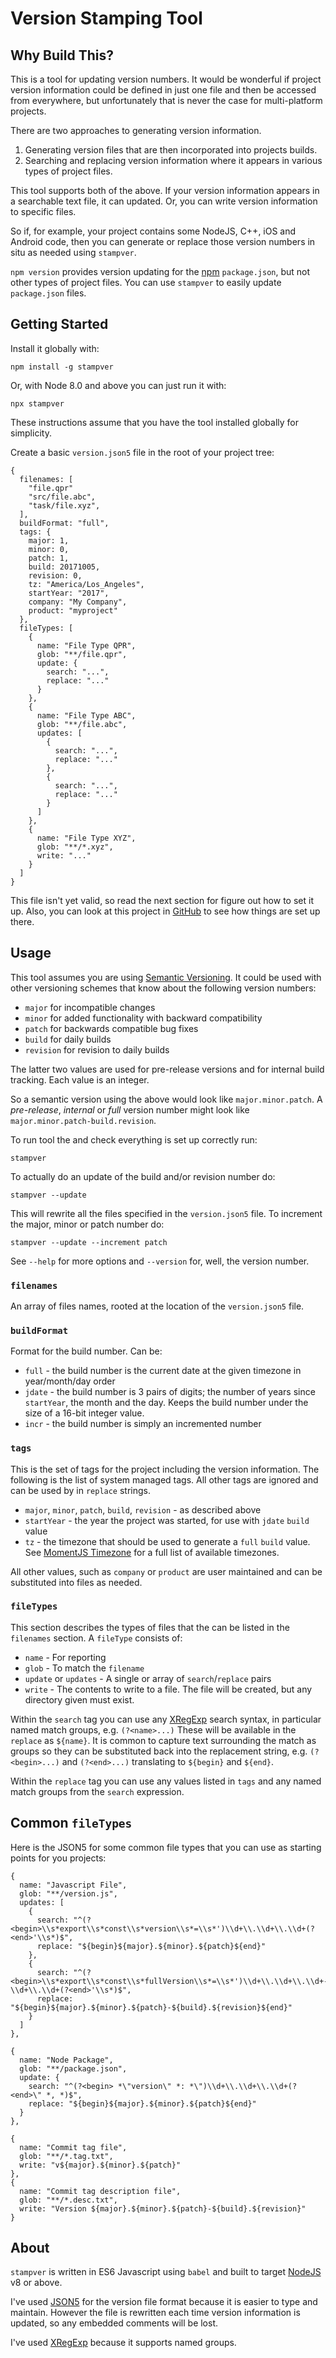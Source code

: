 # Version Stamping Tool

## Why Build This?

This is a tool for updating version numbers.  It would be wonderful if project version information could be defined in just one file and then be accessed from everywhere, but unfortunately that is never the case for multi-platform projects.

There are two approaches to generating version information.

1. Generating version files that are then incorporated into projects builds.
2. Searching and replacing version information where it appears in various types of project files.

This tool supports both of the above.  If your version information appears in a searchable text file, it can updated. Or, you can write version information to specific files.

So if, for example, your project contains some NodeJS, C++, iOS and Android code, then you can generate or replace those version numbers in situ as needed using `stampver`.

`npm version` provides version updating for the [npm](https://npmjs.org/) `package.json`, but not other types of project files. You can use `stampver` to easily update `package.json` files.

## Getting Started

Install it globally with:

```Shell
npm install -g stampver
```

Or, with Node 8.0 and above you can just run it with:

```Shell
npx stampver
```

These instructions assume that you have the tool installed globally for simplicity.

Create a basic `version.json5` file in the root of your project tree:

```JSON5
{
  filenames: [
    "file.qpr"
    "src/file.abc",
    "task/file.xyz",
  ],
  buildFormat: "full",
  tags: {
    major: 1,
    minor: 0,
    patch: 1,
    build: 20171005,
    revision: 0,
    tz: "America/Los_Angeles",
    startYear: "2017",
    company: "My Company",
    product: "myproject"
  },
  fileTypes: [
    {
      name: "File Type QPR",
      glob: "**/file.qpr",
      update: {
        search: "...",
        replace: "..."
      }
    },
    {
      name: "File Type ABC",
      glob: "**/file.abc",
      updates: [
        {
          search: "...",
          replace: "..."
        },
        {
          search: "...",
          replace: "..."
        }
      ]
    },
    {
      name: "File Type XYZ",
      glob: "**/*.xyz",
      write: "..."
    }
  ]
}
```

This file isn't yet valid, so read the next section for figure out how to set it up.  Also, you can look at this project in [GitHub](https://github.com/jlyonsmith/stampver) to see how things are set up there.

## Usage

This tool assumes you are using [Semantic Versioning](http://semver.org/).  It could be used with other versioning schemes that know about the following version numbers:

- `major` for incompatible changes
- `minor` for added functionality with backward compatibility
- `patch` for backwards compatible bug fixes
- `build` for daily builds
- `revision` for revision to daily builds

The latter two values are used for pre-release versions and for internal build tracking. Each value is an integer.

So a semantic version using the above would look like `major.minor.patch`.  A _pre-release_, _internal_ or _full_ version number might look like `major.minor.patch-build.revision`.

To run tool the and check everything is set up correctly run:

```Shell
stampver
```

To actually do an update of the build and/or revision number do:

```Shell
stampver --update
```

This will rewrite all the files specified in the `version.json5` file.  To increment the major, minor or patch number do:

```Shell
stampver --update --increment patch
```

See `--help` for more options and `--version` for, well, the version number.

### `filenames`

An array of files names, rooted at the location of the `version.json5` file.  

### `buildFormat`

Format for the build number.  Can be:

- `full` - the build number is the current date at the given timezone in year/month/day order
- `jdate` - the build number is 3 pairs of digits; the number of years since `startYear`, the month and the day. Keeps the build number under the size of a 16-bit integer value.
- `incr` - the build number is simply an incremented number

### `tags`

This is the set of tags for the project including the version information.  The following is the list of system managed tags.  All other tags are ignored and can be used by in `replace` strings.

- `major`, `minor`, `patch`, `build`, `revision` - as described above
- `startYear` - the year the project was started, for use with `jdate` `build` value
- `tz` - the timezone that should be used to generate a `full` `build` value.  See [MomentJS Timezone](https://momentjs.com/timezone/) for a full list of available timezones.

All other values, such as `company` or `product` are user maintained and can be substituted into files as needed.

### `fileTypes`

This section describes the types of files that the can be listed in the `filenames` section.  A `fileType` consists of:

- `name` - For reporting
- `glob` - To match the `filename`
- `update` or `updates` - A single or array of `search`/`replace` pairs
- `write` - The contents to write to a file.  The file will be created, but any directory given must exist.

Within the `search` tag you can use any [XRegExp](http://xregexp.com/) search syntax, in particular named match groups, e.g. `(?<name>...)`  These will be available in the `replace` as `${name}`.  It is common to capture text surrounding the match as groups so they can be substituted back into the replacement string, e.g. `(?<begin>...)` and `(?<end>...)` translating to `${begin}` and `${end}`.

Within the `replace` tag you can use any values listed in `tags` and any named match groups from the `search` expression.

## Common `fileTypes`

Here is the JSON5 for some common file types that you can use as starting points for you projects:

```JSON5
{
  name: "Javascript File",
  glob: "**/version.js",
  updates: [
    {
      search: "^(?<begin>\\s*export\\s*const\\s*version\\s*=\\s*')\\d+\\.\\d+\\.\\d+(?<end>'\\s*)$",
      replace: "${begin}${major}.${minor}.${patch}${end}"
    },
    {
      search: "^(?<begin>\\s*export\\s*const\\s*fullVersion\\s*=\\s*')\\d+\\.\\d+\\.\\d+-\\d+\\.\\d+(?<end>'\\s*)$",
      replace: "${begin}${major}.${minor}.${patch}-${build}.${revision}${end}"
    }
  ]
},
```

```JSON5
{
  name: "Node Package",
  glob: "**/package.json",
  update: {
    search: "^(?<begin> *\"version\" *: *\")\\d+\\.\\d+\\.\\d+(?<end>\" *, *)$",
    replace: "${begin}${major}.${minor}.${patch}${end}"
  }
},
```

```JSON5
{
  name: "Commit tag file",
  glob: "**/*.tag.txt",
  write: "v${major}.${minor}.${patch}"
},
{
  name: "Commit tag description file",
  glob: "**/*.desc.txt",
  write: "Version ${major}.${minor}.${patch}-${build}.${revision}"
}
```

## About

`stampver` is written in ES6 Javascript using `babel` and built to target [NodeJS](https://nodejs.org/) v8 or above.

I've used [JSON5](http://json5.org/) for the version file format because it is easier to type and maintain.  However the file is rewritten each time version information is updated, so any embedded comments will be lost.

I've used [XRegExp](http://xregexp.com/) because it supports named groups.
